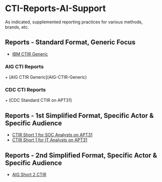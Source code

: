 # CTI-Reports-AI-Support
As indicated, supplemented reporting practices for various methods, brands, etc.

## Reports - Standard Format, Generic Focus
+ [IBM CTIR Generic](IBM-CTIR-Generic) <br />

<h3> AIG CTI Reports </h3>
+ [AIG CTIR Generic](AIG-CTIR-Generic) <br />

<h3> CDC CTI Reports </h3>
+ [CDC Standard CTIR on APT31]

## Reports - 1st Simplified Format, Specific Actor & Specific Audience
+ [CTIR Short 1 for SOC Analysts on APT31](CTIR-Short-1-for-SOC-Analysts-on-APT31)
+ [CTIR Short 1 for IT Analysts on APT31](CTIR-Short-1-for-IT-Analysts-on-APT31)

## Reports - 2nd Simplified Format, Specific Actor & Specific Audience
+ [AIG Short 2 CTIR](AIG-Short-2-CTIR)
